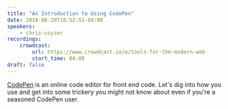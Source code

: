 ```yaml
---
title: "An Introduction to Using CodePen"
date: 2018-06-20T18:52:51-04:00
speakers:
    - chris-coyier
recordings:
    crowdcast:
        url: https://www.crowdcast.io/e/tools-for-the-modern-web
        start_time: 04:08
draft: false
---
```


[CodePen](https://codepen.io/) is an online code editor for front end code. Let's dig into how you use and get into some trickery you might not know about even if you're a seasoned CodePen user.